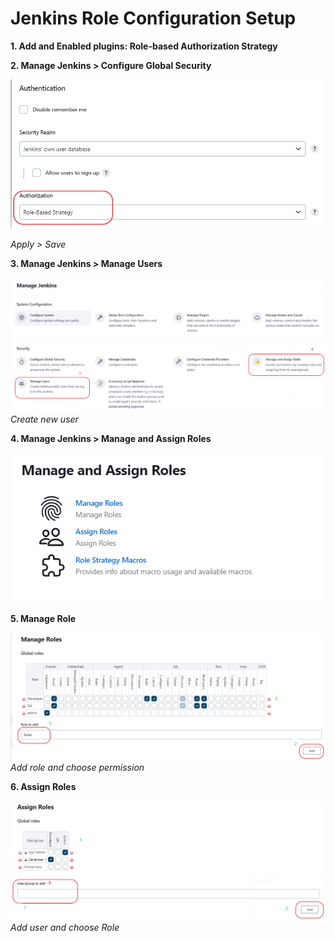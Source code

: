 # Jenkins Role Configuration Setup

**1. Add and Enabled plugins: Role-based Authorization Strategy**

**2. Manage Jenkins > Configure Global Security**

![Authorization](/assets/role-based-strategy.PNG "Role Based")

*Apply > Save*

**3. Manage Jenkins > Manage Users**

![Manager](/assets/manager-role.PNG "Manager jenkins")
*Create new user*

**4. Manage Jenkins > Manage and Assign Roles**

![Assign](/assets/assign-role.PNG "Assign role")

**5. Manage Role**

![Manage Role](/assets/global-roles.PNG "Manage Role")
*Add role and choose permission*

**6. Assign Roles**

![Assign Roles](/assets/choose-role-for-user.PNG "Assign Roles")
*Add user and choose Role*